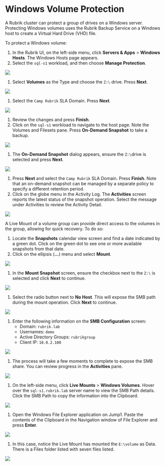 # Windows Volume Protection

A Rubrik cluster can protect a group of drives on a Windows server. Protecting Windows volumes uses the Rubrik Backup Service on a Windows host to create a Virtual Hard Drive \(VHD\) file.

To protect a Windows volume:

1. In the Rubrik UI, on the left-side menu, click **Servers & Apps** &gt; **Windows Hosts**. The Windows Hosts page appears.
2. Select the `sql-s1` workload, and then choose **Manage Protection**.

![](https://lh4.googleusercontent.com/HLjhF3QxzeAeu_1M6c72laBni59K26gCGQaBzW4GeBQoKshyGIzhSO0vaFxQ_QzrlTUlC_6tRk5FeHTxVT1XFeoIetCIsjbJklY7GPC1DzxAqluBp-i7mcMsZBfUDjXo5RU2RqpE)

1. Select **Volumes** as the Type and choose the `Z:\` drive. Press **Next**. 

![](https://lh3.googleusercontent.com/rV58kA_YN6ylEh2dqeesW1QZzlOQ2nv7DZ9oTlNeVEgFd3owl9RytfohvPNVYsMA1PvqGgdm716tgjeA69rAR4b3mth8Nxis62_ak-OECbMwN0GL2cde8Rn9PE4483K8hPCz3iUP)

1. Select the `Camp Rubrik` SLA Domain. Press **Next**.

![](https://lh5.googleusercontent.com/AvsptC9e4dW7h3wmjsnnX5PQXQVJtrPr0ABt2Mcmy9qgc53uw_RVkjQPRnBDU0Hfwnk728NoCuf2Mdo2CsBKSjbSy-21ED3PxcpHRlUuoY8nrfaurIQSCHZVaP2ajmnhB08Vvthx)

1. Review the changes and press **Finish**. 
2. Click on the `sql-s1` workload to navigate to the host page. Note the Volumes and Filesets pane. Press **On-Demand Snapshot** to take a backup. 

![](https://lh4.googleusercontent.com/huTpvKE_6HWo8S5KcLTGSkzRXUFNWPegAaGa-4FAraKS5_5yIUswW55-KijaWOT3Ff0aGQA0xoElQ_ePVHcvP2c7OfpRtMJXQrMMSXNCDYeu8oituww5T_Mijzgd_KD5ASWjCxnR)

1. The **On-Demand Snapshot** dialog appears, ensure the `Z:\`drive is selected and press **Next**.

![](https://lh3.googleusercontent.com/zvdPY6Dqk3K5dfLpDbfcsok1JVJ4eo5XRRxy6Db24fPs1JxG7e6CwALxX4JysAPgsBnkv66cePh_oSINX843GHnEdmyxNVuWDX5VF-F2NoajYO4yHIdF6yVfvI-BXmQP2Iwx7rgH)

1. Press **Next** and select the `Camp Rubrik` SLA Domain. Press **Finish**. Note that an on-demand snapshot can be managed by a separate policy to specify a different retention period. 
2. Click on the globe menu in the Activity Log. The **Activities** screen reports the latest status of the snapshot operation. Select the message under Activities to review the Activity Detail. 

![](https://lh3.googleusercontent.com/emv52F6wVhxo-1PRpPMT6TwsF8LU1qBdbpaUCSMxBivfZFqyaKdcnVBPdLpvt5VO5_W7yQUpFxF9UkY0_PxKR71HLWJ2UB_NE_izunvyN3lDo7JXK3ePrO7a6ErtXMUfGRmQkK4O)

A Live Mount of a volume group can provide direct access to the volumes in the group, allowing for quick recovery. To do so:

1. Locate the **Snapshots** calendar view screen and find a date indicated by a green dot.  Click on the green dot to see one or more available snapshots from that date.
2. Click on the ellipsis \(**…**\) menu and select **Mount**.  

![](https://lh6.googleusercontent.com/8tCo_YfVCL61mvpwlnAoXhRmexIOzE0AcvvMRKmhmmPtbWuqTpUHZRQFDvcOnmG5HtKX4CYczc9a4A0JMcvXZZW3KkeLmhqC-xScmih5wRYIBwW_JLUZFaE68p2zNihbtFlyDBwm)

1. In the **Mount Snapshot** screen, ensure the checkbox next to the `Z:\` is selected and click **Next** to continue.

![](https://lh4.googleusercontent.com/yNQWwtyWR-CX7RGR4zdNPKxvw_qYnvTcwELTPbxLogk0wSh4UP_eK_myNyfk1MuePgp2dzUVmp9yp0OlvdgHDQ1pjIpl_HhqIpInjrlX7zRAqqFxU3mXawe8x9YXbtKNPTLSBkc6)

1. Select the radio button next to **No Host**. This will expose the SMB path during the mount operation. Click **Next** to continue. 

![](https://lh5.googleusercontent.com/11moWwS3hRcP3nfXTsI4LhaIYWkF9s0wsRevoXGKdLLa_xm-m2wRfbt-Wz7Ug0Lb2goaUXSnnUt4_2Mrv6b-9nFiatYm73-gj4fbAdsAJeLlghf2uXynehPC1WyO_DBlH3IhBCMO)

1. Enter the following information on the **SMB Configuration** screen:
   * Domain: `rubrik.lab`
   * Usernames: `demo`
   * Active Directory Groups: `rubrikgroup`
   * Client IP: `10.0.2.100`

![](https://lh4.googleusercontent.com/CECpGcpoCjcriLk2DAkU_D5JpVaP-JaRLMY2R1OMzxhO8lX9HiVtNRm9NHWDtrOYu7ecuKw8eX4KiFaDZ7CLJ4iFWP4_E39Vm1VU2NARRhm7VD8AOXhSBzpV3D8FJVeLWA8uxFYe)

1. The process will take a few moments to complete to expose the SMB share. You can review progress in the **Activities** pane. 

![](https://lh5.googleusercontent.com/yEJhHIjpKbwpv-jN_aZVZ5h6Rzk2F5dBeJ8K2M83dvzfxp6-IzPICEsIcLNS4HmljzdurrJGuhy872YkqNKND1bYFI-1N1BG4fU7-P6DU4EKS-juCOdOdvxgOLnSh6yi33RcUFdM)

1. On the left-side menu, click **Live Mounts** &gt; **Windows Volumes**. Hover over the `sql-s1.rubrik.lab` server name to view the SMB Path details. Click the SMB Path to copy the information into the Clipboard.

![](https://lh5.googleusercontent.com/yTYh4ce4B6ior5vgOxvm9Z-gi8QXtsJIOZRks-3E_fZPfSdOxsDslFsE2CsubV89tkTY62Hr3av0x5JCp_MO03HCmtFLz4Lv2jHOw5Xu7YA5dp2nm9YN4PNVkJcx7UE4wEpRb7LA)

1. Open the Windows File Explorer application on Jump1. Paste the contents of the Clipboard in the Navigation window of File Explorer and press **Enter**.

![](https://lh3.googleusercontent.com/ymNwyDQiCuagxDbjkdnHLhPq-hzlecB6SW3bpP6H48T-MOctkEPDoGXRN0r3ZjMLjCvY3ER5bDTADZNMoH_cH8Y62WdLbOjx507J9IKkstgbtBKNaszvkGJHi0EV4oWWibYz4biT)

1. In this case, notice the Live Mount has mounted the `E:\volume` as Data. There is a Files folder listed with seven files listed.

![](https://lh3.googleusercontent.com/d53gyU5HBc3wJnziEDMorW4_EfpITkao2Z_emI7QH4PWwYHzVAlKVtoX-k29bvJ7BDLi6EKCG3Clc7uLqiGv-3zoTXx1vGjO2fXB0C_wyjPFLvB6fxN16El0omaj4cHxQq5AcBEc)

